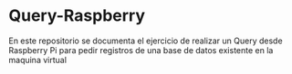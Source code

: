 # Query-Raspberry
En este repositorio se documenta el ejercicio de realizar un Query desde Raspberry Pi para pedir registros de una base de datos existente en la maquina virtual
